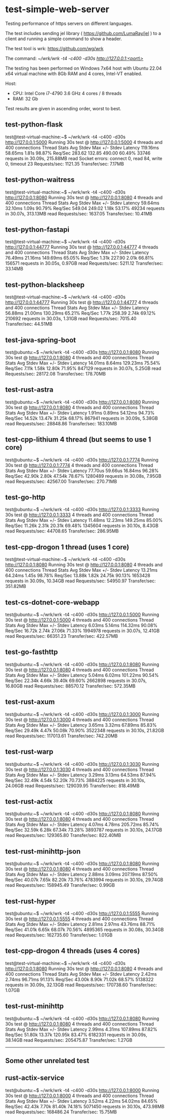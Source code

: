 # test-simple-web-server

Testing performance of https servers on different languages.

The test includes sending jel library ( https://github.com/LumaRay/jel ) to a client and running a simple command to show a header.

The test tool is wrk: https://github.com/wg/wrk

The command: _~/wrk/wrk -t4 -c400 -d30s http://127.0.0.1:<port\>_

The testing has been performed on Windows 7x64 host with Ubuntu 22.04 x64 virtual machine with 8Gb RAM and 4 cores, Intel-VT enabled.

Host:
- CPU: Intel Core i7-4790 3.6 GHz 4 cores / 8 threads
- RAM: 32 Gb

Test results are given in ascending order, worst to best.

## test-python-flask

test@test-virtual-machine:~$ ~/wrk/wrk -t4 -c400 -d30s http://127.0.0.1:5000
Running 30s test @ http://127.0.0.1:5000
  4 threads and 400 connections
  Thread Stats   Avg      Stdev     Max   +/- Stdev
    Latency   119.16ms   58.65ms   1.81s    98.87%
    Req/Sec   283.62    132.85   490.00     60.49%
  33746 requests in 30.09s, 215.88MB read
  Socket errors: connect 0, read 84, write 0, timeout 23
Requests/sec:   1121.35
Transfer/sec:      7.17MB


## test-python-waitress

test@test-virtual-machine:~$ ~/wrk/wrk -t4 -c400 -d30s http://127.0.0.1:8080
Running 30s test @ http://127.0.0.1:8080
  4 threads and 400 connections
  Thread Stats   Avg      Stdev     Max   +/- Stdev
    Latency    59.64ms   32.10ms   1.09s    90.79%
    Req/Sec   549.04    249.02     1.18k    53.17%
  49234 requests in 30.07s, 313.13MB read
Requests/sec:   1637.05
Transfer/sec:     10.41MB


## test-python-fastapi

test@test-virtual-machine:~$ ~/wrk/wrk -t4 -c400 -d30s http://127.0.0.1:44777
Running 30s test @ http://127.0.0.1:44777
  4 threads and 400 connections
  Thread Stats   Avg      Stdev     Max   +/- Stdev
    Latency    76.49ms   21.16ms 149.69ms   65.05%
    Req/Sec     1.31k   227.90     2.01k    66.81%
  156571 requests in 30.05s, 0.97GB read
Requests/sec:   5211.12
Transfer/sec:     33.14MB


## test-python-blacksheep

test@test-virtual-machine:~$ ~/wrk/wrk -t4 -c400 -d30s http://127.0.0.1:44777
Running 30s test @ http://127.0.0.1:44777
  4 threads and 400 connections
  Thread Stats   Avg      Stdev     Max   +/- Stdev
    Latency    56.88ms   21.00ms 130.29ms   65.21%
    Req/Sec     1.77k   258.39     2.74k    69.12%
  210692 requests in 30.03s, 1.31GB read
Requests/sec:   7015.40
Transfer/sec:     44.51MB


## test-java-spring-boot

test@ubuntu:~$ ~/wrk/wrk -t4 -c400 -d30s http://127.0.0.1:8080
Running 30s test @ http://127.0.0.1:8080
  4 threads and 400 connections
  Thread Stats   Avg      Stdev     Max   +/- Stdev
    Latency    14.01ms    8.64ms 129.23ms   75.54%
    Req/Sec     7.11k     1.58k   12.80k    71.95%
  847129 requests in 30.07s, 5.25GB read
Requests/sec:  28172.08
Transfer/sec:    178.70MB


## test-rust-astra

test@ubuntu:~$ ~/wrk/wrk -t4 -c400 -d30s http://127.0.0.1:8080
Running 30s test @ http://127.0.0.1:8080
  4 threads and 400 connections
  Thread Stats   Avg      Stdev     Max   +/- Stdev
    Latency     1.91ms    0.89ms  54.12ms   94.73%
    Req/Sec    14.52k    13.47k   31.25k    68.17%
  867941 requests in 30.09s, 5.38GB read
Requests/sec:  28848.86
Transfer/sec:    183.10MB


## test-cpp-lithium 4 thread (but seems to use 1 core)

test@ubuntu:~$ ~/wrk/wrk -t4 -c400 -d30s http://127.0.0.1:7774
Running 30s test @ http://127.0.0.1:7774
  4 threads and 400 connections
  Thread Stats   Avg      Stdev     Max   +/- Stdev
    Latency    77.70us   59.66us  16.84ms   96.28%
    Req/Sec    42.90k     2.80k   47.54k    78.67%
  1280489 requests in 30.08s, 7.95GB read
Requests/sec:  42567.00
Transfer/sec:    270.71MB


## test-go-http

test@ubuntu:~$ ~/wrk/wrk -t4 -c400 -d30s http://127.0.0.1:3333
Running 30s test @ http://127.0.0.1:3333
  4 threads and 400 connections
  Thread Stats   Avg      Stdev     Max   +/- Stdev
    Latency    11.48ms   12.23ms 149.25ms   85.00%
    Req/Sec    11.26k     2.31k   20.31k    69.48%
  1345604 requests in 30.10s, 8.43GB read
Requests/sec:  44708.65
Transfer/sec:    286.95MB


## test-cpp-drogon 1 thread (uses 1 core)

test@test-virtual-machine:~$ ~/wrk/wrk -t4 -c400 -d30s http://127.0.0.1:8080
Running 30s test @ http://127.0.0.1:8080
  4 threads and 400 connections
  Thread Stats   Avg      Stdev     Max   +/- Stdev
    Latency    13.21ms   64.24ms   1.45s    98.78%
    Req/Sec    13.88k     1.82k   24.75k    90.13%
  1653428 requests in 30.09s, 10.34GB read
Requests/sec:  54950.97
Transfer/sec:    351.82MB


## test-cs-dotnet-core-webapp

test@ubuntu:~$ ~/wrk/wrk -t4 -c400 -d30s http://127.0.0.1:5000
Running 30s test @ http://127.0.0.1:5000
  4 threads and 400 connections
  Thread Stats   Avg      Stdev     Max   +/- Stdev
    Latency     6.03ms    5.14ms 114.32ms   90.08%
    Req/Sec    16.72k     2.74k   27.06k    71.33%
  1994978 requests in 30.07s, 12.41GB read
Requests/sec:  66351.23
Transfer/sec:    422.57MB


## test-go-fasthttp

test@ubuntu:~$ ~/wrk/wrk -t4 -c400 -d30s http://127.0.0.1:8080
Running 30s test @ http://127.0.0.1:8080
  4 threads and 400 connections
  Thread Stats   Avg      Stdev     Max   +/- Stdev
    Latency     5.04ms    6.02ms 101.22ms   90.54%
    Req/Sec    22.34k     4.66k   39.40k    69.60%
  2662898 requests in 30.07s, 16.80GB read
Requests/sec:  88570.12
Transfer/sec:    572.35MB


## test-rust-axum

test@ubuntu:~$ ~/wrk/wrk -t4 -c400 -d30s http://127.0.0.1:3000
Running 30s test @ http://127.0.0.1:3000
  4 threads and 400 connections
  Thread Stats   Avg      Stdev     Max   +/- Stdev
    Latency     3.65ms    3.32ms  67.89ms   85.83%
    Req/Sec    29.49k     4.47k   50.08k    70.90%
  3522348 requests in 30.10s, 21.82GB read
Requests/sec: 117013.61
Transfer/sec:    742.20MB


## test-rust-warp

test@ubuntu:~$ ~/wrk/wrk -t4 -c400 -d30s http://127.0.0.1:3030
Running 30s test @ http://127.0.0.1:3030
  4 threads and 400 connections
  Thread Stats   Avg      Stdev     Max   +/- Stdev
    Latency     3.29ms    3.13ms  64.53ms   87.94%
    Req/Sec    32.49k     4.54k   52.20k    70.73%
  3884225 requests in 30.10s, 24.06GB read
Requests/sec: 129039.95
Transfer/sec:    818.49MB


## test-rust-actix

test@ubuntu:~$ ~/wrk/wrk -t4 -c400 -d30s http://127.0.0.1:8080
Running 30s test @ http://127.0.0.1:8080
  4 threads and 400 connections
  Thread Stats   Avg      Stdev     Max   +/- Stdev
    Latency     4.07ms    4.78ms 205.72ms   85.74%
    Req/Sec    32.59k     6.28k   67.34k    73.28%
  3893787 requests in 30.10s, 24.17GB read
Requests/sec: 129365.80
Transfer/sec:    822.40MB


## test-rust-minihttp-json

test@ubuntu:~$ ~/wrk/wrk -t4 -c400 -d30s http://127.0.0.1:8080
Running 30s test @ http://127.0.0.1:8080
  4 threads and 400 connections
  Thread Stats   Avg      Stdev     Max   +/- Stdev
    Latency     2.88ms    3.09ms 207.19ms   87.50%
    Req/Sec    40.07k     7.65k   82.20k    73.76%
  4783994 requests in 30.10s, 29.74GB read
Requests/sec: 158945.49
Transfer/sec:      0.99GB


## test-rust-hyper

test@ubuntu:~$ ~/wrk/wrk -t4 -c400 -d30s http://127.0.0.1:5555
Running 30s test @ http://127.0.0.1:5555
  4 threads and 400 connections
  Thread Stats   Avg      Stdev     Max   +/- Stdev
    Latency     2.81ms    2.97ms  43.76ms   88.71%
    Req/Sec    41.01k     6.65k   68.07k    70.56%
  4895365 requests in 30.08s, 30.34GB read
Requests/sec: 162735.60
Transfer/sec:      1.01GB


## test-cpp-drogon 4 threads (uses 4 cores)

test@test-virtual-machine:~$ ~/wrk/wrk -t4 -c400 -d30s http://127.0.0.1:8080
Running 30s test @ http://127.0.0.1:8080
  4 threads and 400 connections
  Thread Stats   Avg      Stdev     Max   +/- Stdev
    Latency     2.42ms    2.74ms  96.71ms   91.13%
    Req/Sec    43.00k     8.90k   71.02k    68.57%
  5138322 requests in 30.09s, 32.13GB read
Requests/sec: 170738.60
Transfer/sec:      1.07GB


## test-rust-minihttp

test@ubuntu:~$ ~/wrk/wrk -t4 -c400 -d30s http://127.0.0.1:8080
Running 30s test @ http://127.0.0.1:8080
  4 threads and 400 connections
  Thread Stats   Avg      Stdev     Max   +/- Stdev
    Latency     2.99ms    4.31ms 107.89ms   87.82%
    Req/Sec    51.80k    13.37k  120.95k    83.47%
  6182331 requests in 30.09s, 38.14GB read
Requests/sec: 205475.87
Transfer/sec:      1.27GB


---

## Some other unrelated test

## rust-actix-service

test@ubuntu:~$ ~/wrk/wrk -t4 -c400 -d30s http://127.0.0.1:8000
Running 30s test @ http://127.0.0.1:8000
  4 threads and 400 connections
  Thread Stats   Avg      Stdev     Max   +/- Stdev
    Latency     3.52ms    4.22ms  54.02ms   84.65%
    Req/Sec    42.43k     7.70k   81.40k    74.18%
  5071450 requests in 30.10s, 473.98MB read
Requests/sec: 168486.24
Transfer/sec:     15.75MB
